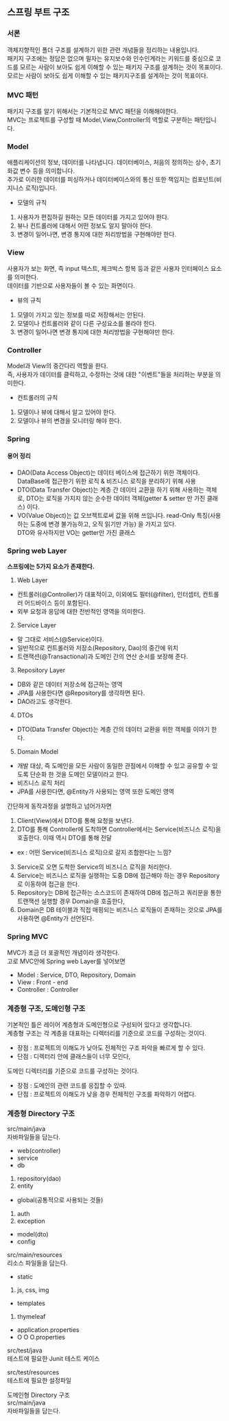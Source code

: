 
## 스프링 부트 구조
### 서론
객체지향적인 폴더 구조를 설계하기 위한 관련 개념들을 정리하는 내용입니다. <br>
패키지 구조에는 정답은 없으며 필자는 유지보수와 인수인계라는 키워드를 중심으로 코드를 모르는 사람이 보아도 쉽게 이해할 수 있는 패키지 구조를 설계하는 것이 목표이다. <br>
모르는 사람이 보아도 쉽게 이해할 수 있는 패키지구조를 설계하는 것이 목표이다. <br>
### MVC 패턴
패키지 구조를 알기 위해서는 기본적으로 MVC 패턴을 이해해야한다. <br>
MVC는 프로젝트를 구성할 때 Model,View,Controller의 역할로 구분하는 패턴입니다.

### Model
애플리케이션의 정보, 데이터를 나타냅니다. 데이터베이스, 처음의 정의하는 상수, 초기화값 변수 등을 의미합니다. <br>
추가로 이러한 데이터를 피싱하거나 데이터베이스와의 통신 또한 책임지는 컴포넌트(비지니스 로직)입니다. <br>
* 모델의 규칙
 1. 사용자가 편집하길 원하는 모든 데이터를 가지고 있어야 한다.
 2. 뷰나 컨트롤러에 대해서 어떤 정보도 알지 말아야 한다.
 3. 변경이 일어나면, 변경 통지에 대한 처리방법을 구현해야만 한다.

 ### View
 사용자가 보는 화면, 즉 input 텍스트, 체크박스 항복 등과 같은 사용자 인터페이스 요소를 의미한다. <br>
 데이터를 기반으로 사용자들이 볼 수 있는 화면이다. <br>
 * 뷰의 규칙
  1. 모델이 가지고 있는 정보를 따로 저장해서는 안된다.
  2. 모델이나 컨트롤러와 같이 다른 구성요소를 몰라야 한다.
  3. 변경이 일어나면 변경 통지에 대한 처리방법을 구현해야만 한다.
 ### Controller
 Model과 View의 중간다리 역할을 한다. <br>
 즉, 사용자가 데이터를 클릭하고, 수정하는 것에 대한 "이벤트"들을 처리하는 부분을 의미한다.
 * 컨트롤러의 규칙
  1. 모델이나 뷰에 대해서 알고 있어야 한다.
  2. 모델이나 뷰의 변경을 모니터링 해야 한다.

### Spring
#### 용어 정리
* DAO(Data Access Object)는 데이터 베이스에 접근하기 위한 객체이다. DataBase에 접근한기 위한 로직 & 비즈니스 로직을 분리하기 위해 사용
* DTO(Data Transfer Object)는 계층 간 데이터 교환을 하기 위해 사용하는 객체로, DTO는 로직을 가지지 않는 순수한 데이터 객체(getter & setter 만 가진 클래스) 이다.
* VO(Value Object)는 값 오브젝트로써 값을 위해 쓰입니다. read-Only 특징(사용하는 도중에 변경 불가능하고, 오직 읽기만 가능) 을 가지고 있다. <br> 
DTO와 유사하지만 VO는 getter만 가진 클래스

### Spring web Layer
**스프링에는 5가지 요소가 존재한다.**
1. Web Layer
 - 컨트롤러(@Controller)가 대표적이고, 이외에도 필터(@filter), 인터셉터, 컨트롤러 어드바이스 등이 포함된다.
 - 외부 요청과 응답에 대한 전반적인 영역을 의미한다.
2. Service Layer
 - 말 그대로 서비스(@Service)이다.
 - 일반적으로 컨트롤러와 저장소(Repository, Dao)의 중간에 위치
 - 트랜잭션(@Transactional)과 도메인 간의 연산 순서를 보장해 준다.

3. Repository Layer
 - DB와 같은 데이터 저장소에 접근하는 영역
 - JPA를 사용한다면 @Repository를 생각하면 된다.
 - DAO라고도 생각한다.

4. DTOs
 - DTO(Data Transfer Object)는 계층 간의 데이터 교환을 위한 객체를 이야기 한다.

5. Domain Model
 - 개발 대상, 즉 도메인을 모든 사람이 동일한 관점에서 이해할 수 있고 공유할 수 있도록 단순화 한 것을 도메인 모델이라고 한다.
 - 비즈니스 로직 처리
 - JPA를 사용한다면, @Entity가 사용되는 영역 또한 도메인 영역

간단하게 동작과정을 설명하고 넘어가자면
 1. Client(View)에서 DTO를 통해 요청을 보낸다.
 2. DTO를 통해 Controller에 도착하면 Controller에서는 Service(비즈니스 로직)을 호출한다. 이때 역시 DTO를 통해 전달
 - ex : 어떤 Service(비즈니스 로직)으로 갈지 조합한다는 느낌?
 3. Service로 오면 도착한 Service의 비즈니스 로직을 처리한다.
 4. Service는 비즈니스 로직을 실행하는 도중 DB에 접근해야 하는 경우 Repository로 이동하여 접근을 한다.
 5. Repository는 DB에 접근하는 소스코드이 존재하여 DB에 접근하고 쿼리문을 통한 트랜잭션 실행할 경우 Domain을 호출한다,
 6. Domain은 DB 테이블과 직접 매핑되는 비즈니스 로직들이 존재하는 것으로 JPA를 사용하면 @Entity가 선언된다.

### Spring MVC
MVC가 조금 더 포괄적인 개념이라 생각한다. <br>
고로 MVC안에 Spring web Layer를 넣어보면  <br>
* Model : Service, DTO, Repository, Domain
* View : Front - end
* Controller : Controller

### 계층형 구조, 도메인형 구조
기본적인 틀은 레이어 계층형과 도메인형으로 구성되어 있다고 생각합니다. <br>
계층형 구조는 각 계층을 대표하는 디렉터리를 기준으로 코드를 구성하는 것이다. <br>
 - 장점 : 프로젝트의 이해도가 낮아도 전체적인 구조 파악을 빠르게 할 수 있다.
 - 단점 : 디렉터리 안에 클래스들이 너무 모인다,

도메인 디렉터리를 기준으로 코드를 구성하는 것이다.
 - 장점 : 도메인의 관련 코드를 응집할 수 있따.
 - 단점 : 프로젝트의 이해도가 낮을 경우 전체적인 구조를 파악하기 어렵다.

### 계층형 Directory 구조 
src/main/java  <br>
자바파일들을 담는다.
 - web(controller)
 - service
 - db
1) repository(dao)
2) entity
 - global(공통적으로 사용되는 것들)
1) auth
2) exception
 - model(dto)
 - config

src/main/resources <br>
리소스 파일들을 담는다.
 - static
  1) js, css, img
 - templates
  1) thymeleaf
 - application.properties
 - O O O.properties

src/test/java <br>
테스트에 필요한 Junit 테스트 케이스

src/test/resources <br>
테스트에 필요한 설정파일

도메인형 Directory 구조 <br>
src/main/java <br>
자바파일들을 담는다.

